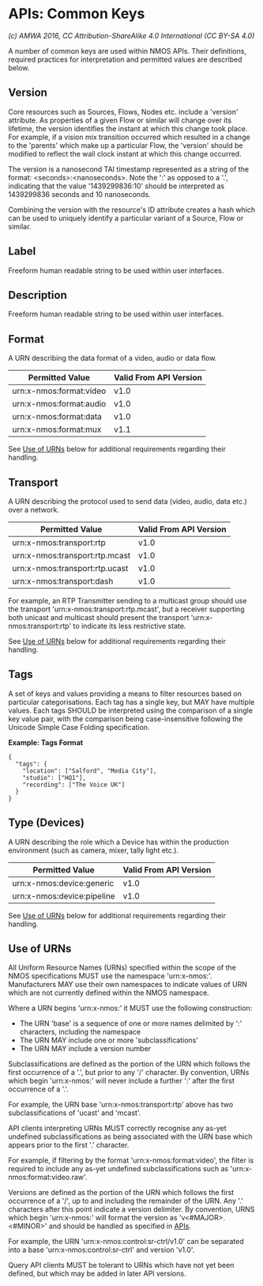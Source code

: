# APIs: Common Keys

_(c) AMWA 2016, CC Attribution-ShareAlike 4.0 International (CC BY-SA 4.0)_

A number of common keys are used within NMOS APIs. Their definitions, required practices for interpretation and permitted values are described below.

## Version

Core resources such as Sources, Flows, Nodes etc. include a 'version' attribute. As properties of a given Flow or similar will change over its lifetime, the version identifies the instant at which this change took place. For example, if a vision mix transition occurred which resulted in a change to the 'parents' which make up a particular Flow, the 'version' should be modified to reflect the wall clock instant at which this change occurred.

The version is a nanosecond TAI timestamp represented as a string of the format: &lt;seconds&gt;:&lt;nanoseconds&gt;. Note the ':' as opposed to a '.', indicating that the value '1439299836:10' should be interpreted as 1439299836 seconds and 10 nanoseconds.

Combining the version with the resource's ID attribute creates a hash which can be used to uniquely identify a particular variant of a Source, Flow or similar.

## Label

Freeform human readable string to be used within user interfaces.

## Description

Freeform human readable string to be used within user interfaces.

## Format

A URN describing the data format of a video, audio or data flow.

| **Permitted Value**     | **Valid From API Version** |
|-------------------------|----------------------------|
| urn:x-nmos:format:video | v1.0                       |
| urn:x-nmos:format:audio | v1.0                       |
| urn:x-nmos:format:data  | v1.0                       |
| urn:x-nmos:format:mux   | v1.1                       |

See [Use of URNs](#use-of-urns) below for additional requirements regarding their handling.

## Transport

A URN describing the protocol used to send data (video, audio, data etc.) over a network.

| **Permitted Value**            | **Valid From API Version** |
|--------------------------------|----------------------------|
| urn:x-nmos:transport:rtp       | v1.0                       |
| urn:x-nmos:transport:rtp.mcast | v1.0                       |
| urn:x-nmos:transport:rtp.ucast | v1.0                       |
| urn:x-nmos:transport:dash      | v1.0                       |

For example, an RTP Transmitter sending to a multicast group should use the transport 'urn:x-nmos:transport:rtp.mcast', but a receiver supporting both unicast and multicast should present the transport 'urn:x-nmos:transport:rtp' to indicate its less restrictive state.

See [Use of URNs](#use-of-urns) below for additional requirements regarding their handling.

## Tags

A set of keys and values providing a means to filter resources based on particular categorisations. Each tag has a single key, but MAY have multiple values. Each tags SHOULD be interpreted using the comparison of a single key value pair, with the comparison being case-insensitive following the Unicode Simple Case Folding specification.

**Example: Tags Format**
```
{
  "tags": {
    "location": ["Salford", "Media City"],
    "studio": ["HQ1"],
    "recording": ["The Voice UK"]
  }
}
```

## Type (Devices)

A URN describing the role which a Device has within the production environment (such as camera, mixer, tally light etc.).

| **Permitted Value**        | **Valid From API Version** |
|----------------------------|----------------------------|
| urn:x-nmos:device:generic  | v1.0                       |
| urn:x-nmos:device:pipeline | v1.0                       |

See [Use of URNs](#use-of-urns) below for additional requirements regarding their handling.

## Use of URNs

All Uniform Resource Names (URNs) specified within the scope of the NMOS specifications MUST use the namespace 'urn:x-nmos:'. Manufacturers MAY use their own namespaces to indicate values of URN which are not currently defined within the NMOS namespace.

Where a URN begins 'urn:x-nmos:' it MUST use the following construction:
*   The URN 'base' is a sequence of one or more names delimited by ':' characters, including the namespace
*   The URN MAY include one or more 'subclassifications'
*   The URN MAY include a version number

Subclassifications are defined as the portion of the URN which follows the first occurrence of a '.', but prior to any '/' character. By convention, URNs which begin 'urn:x-nmos:' will never include a further ':' after the first occurrence of a '.'.

For example, the URN base 'urn:x-nmos:transport:rtp' above has two subclassifications of 'ucast' and 'mcast'.

API clients interpreting URNs MUST correctly recognise any as-yet undefined subclassifications as being associated with the URN base which appears prior to the first '.' character.

For example, if filtering by the format 'urn:x-nmos:format:video', the filter is required to include any as-yet undefined subclassifications such as 'urn:x-nmos:format:video.raw'.

Versions are defined as the portion of the URN which follows the first occurrence of a '/', up to and including the remainder of the URN. Any '.' characters after this point indicate a version delimiter. By convention, URNS which begin 'urn:x-nmos:' will format the version as 'v<#MAJOR>.<#MINOR>' and should be handled as specified in [APIs](2.0._APIs.md).

For example, the URN 'urn:x-nmos:control:sr-ctrl/v1.0' can be separated into a base 'urn:x-nmos:control:sr-ctrl' and version 'v1.0'.

Query API clients MUST be tolerant to URNs which have not yet been defined, but which may be added in later API versions.
